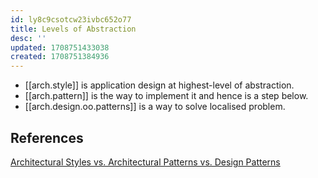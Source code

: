 ```yaml
---
id: ly8c9csotcw23ivbc652o77
title: Levels of Abstraction
desc: ''
updated: 1708751433038
created: 1708751384936
---
```



- [[arch.style]] is application design at highest-level of abstraction.
- [[arch.pattern]] is the way to implement it and hence is a step below.
- [[arch.design.oo.patterns]] is a way to solve localised problem.

## References

[Architectural Styles vs. Architectural Patterns vs. Design Patterns](https://herbertograca.com/2017/07/28/architectural-styles-vs-architectural-patterns-vs-design-patterns/)

